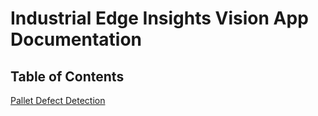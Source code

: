 # Industrial Edge Insights Vision App Documentation

## Table of Contents

[Pallet Defect Detection](./pallet-defect-detection/index.rst)

<!--hide_directive
:::{toctree}
:hidden:

pallet-defect-detection/index
:::
hide_directive-->
